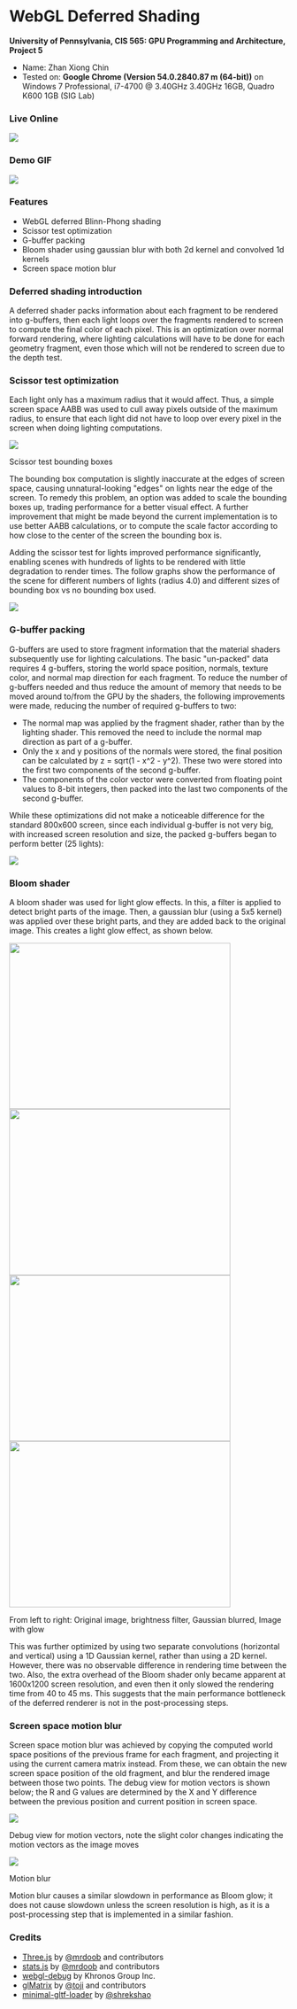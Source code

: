 WebGL Deferred Shading
======================

**University of Pennsylvania, CIS 565: GPU Programming and Architecture, Project 5**

* Name: Zhan Xiong Chin
* Tested on: **Google Chrome (Version 54.0.2840.87 m (64-bit))** on
  Windows 7 Professional, i7-4700 @ 3.40GHz 3.40GHz 16GB, Quadro K600 1GB (SIG Lab)

### Live Online

[![](img/thumb.png)](https://czxcjx.github.io/Project5-WebGL-Deferred-Shading-with-glTF/)

### Demo GIF

![](img/video.gif)

### Features

* WebGL deferred Blinn-Phong shading
* Scissor test optimization
* G-buffer packing
* Bloom shader using gaussian blur with both 2d kernel and convolved 1d kernels
* Screen space motion blur

### Deferred shading introduction
A deferred shader packs information about each fragment to be rendered into g-buffers, then each light loops over the fragments rendered to screen to compute the final color of each pixel. This is an optimization over normal forward rendering, where lighting calculations will have to be done for each geometry fragment, even those which will not be rendered to screen due to the depth test. 

### Scissor test optimization
Each light only has a maximum radius that it would affect. Thus, a simple screen space AABB was used to cull away pixels outside of the maximum radius, to ensure that each light did not have to loop over every pixel in the screen when doing lighting computations. 

![](img/scissor_aabb.png)

Scissor test bounding boxes

The bounding box computation is slightly inaccurate at the edges of screen space, causing unnatural-looking "edges" on lights near the edge of the screen. To remedy this problem, an option was added to scale the bounding boxes up, trading performance for a better visual effect. A further improvement that might be made beyond the current implementation is to use better AABB calculations, or to compute the scale factor according to how close to the center of the screen the bounding box is.

Adding the scissor test for lights improved performance significantly, enabling scenes with hundreds of lights to be rendered with little degradation to render times. The follow graphs show the performance of the scene for different numbers of lights (radius 4.0) and different sizes of bounding box vs no bounding box used.

![](img/scissor_test.png)

### G-buffer packing
G-buffers are used to store fragment information that the material shaders subsequently use for lighting calculations. The basic "un-packed" data requires 4 g-buffers, storing the world space position, normals, texture color, and normal map direction for each fragment. To reduce the number of g-buffers needed and thus reduce the amount of memory that needs to be moved around to/from the GPU by the shaders, the following improvements were made, reducing the number of required g-buffers to two:

* The normal map was applied by the fragment shader, rather than by the lighting shader. This removed the need to include the normal map direction as part of a g-buffer.
* Only the x and y positions of the normals were stored, the final position can be calculated by z = sqrt(1 - x^2 - y^2). These two were stored into the first two components of the second g-buffer.
* The components of the color vector were converted from floating point values to 8-bit integers, then packed into the last two components of the second g-buffer.

While these optimizations did not make a noticeable difference for the standard 800x600 screen, since each individual g-buffer is not very big, with increased screen resolution and size, the packed g-buffers began to perform better (25 lights):

![](img/gbuffer_test.png)

### Bloom shader
A bloom shader was used for light glow effects. In this, a filter is applied to detect bright parts of the image. Then, a gaussian blur (using a 5x5 kernel) was applied over these bright parts, and they are added back to the original image. This creates a light glow effect, as shown below.

<img src="img/nobloom.png" width=400 height=300></img>
<img src="img/bloom_brightness.png" width=400 height=300></img>
<img src="img/bloom_blur.png" width=400 height=300></img>
<img src="img/bloom.png" width=400 height=300></img>

From left to right: Original image, brightness filter, Gaussian blurred, Image with glow

This was further optimized by using two separate convolutions (horizontal and vertical) using a 1D Gaussian kernel, rather than using a 2D kernel. However, there was no observable difference in rendering time between the two. Also, the extra overhead of the Bloom shader only became apparent at 1600x1200 screen resolution, and even then it only slowed the rendering time from 40 to 45 ms. This suggests that the main performance bottleneck of the deferred renderer is not in the post-processing steps.

### Screen space motion blur

Screen space motion blur was achieved by copying the computed world space positions of the previous frame for each fragment, and projecting it using the current camera matrix instead. From these, we can obtain the new screen space position of the old fragment, and blur the rendered image between those two points. The debug view for motion vectors is shown below; the R and G values are determined by the X and Y difference between the previous position and current position in screen space.

![](img/motion_vectors.gif)

Debug view for motion vectors, note the slight color changes indicating the motion vectors as the image moves

![](img/motion_blur.gif)

Motion blur

Motion blur causes a similar slowdown in performance as Bloom glow; it does not cause slowdown unless the screen resolution is high, as it is a post-processing step that is implemented in a similar fashion. 

### Credits

* [Three.js](https://github.com/mrdoob/three.js) by [@mrdoob](https://github.com/mrdoob) and contributors
* [stats.js](https://github.com/mrdoob/stats.js) by [@mrdoob](https://github.com/mrdoob) and contributors
* [webgl-debug](https://github.com/KhronosGroup/WebGLDeveloperTools) by Khronos Group Inc.
* [glMatrix](https://github.com/toji/gl-matrix) by [@toji](https://github.com/toji) and contributors
* [minimal-gltf-loader](https://github.com/shrekshao/minimal-gltf-loader) by [@shrekshao](https://github.com/shrekshao)
